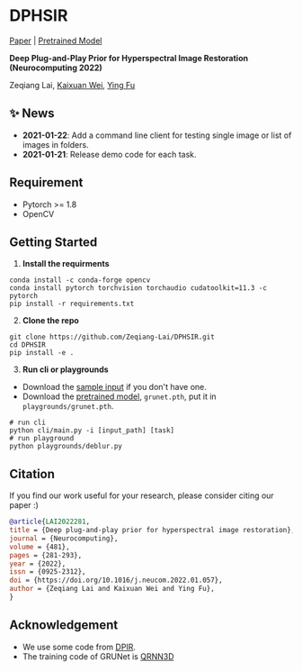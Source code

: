 # DPHSIR

[Paper](https://www.sciencedirect.com/science/article/pii/S092523122200073X) | [Pretrained Model](https://1drv.ms/u/s!AomvdxwcLmYImDiK2NiIkn_LjsOa?e=PPfex2)

**Deep Plug-and-Play Prior for Hyperspectral Image Restoration (Neurocomputing 2022)**

Zeqiang Lai, [Kaixuan Wei](https://github.com/Vandermode), [Ying Fu](https://ying-fu.github.io/)

## :sparkles: News

- **2021-01-22**: Add a command line client for testing single image or list of images in folders.
- **2021-01-21**: Release demo code for each task.

## Requirement

- Pytorch >= 1.8
- OpenCV

## Getting Started

1.  **Install the requirments**

```shell
conda install -c conda-forge opencv
conda install pytorch torchvision torchaudio cudatoolkit=11.3 -c pytorch
pip install -r requirements.txt
```

2. **Clone the repo**

```shell
git clone https://github.com/Zeqiang-Lai/DPHSIR.git
cd DPHSIR
pip install -e .
```

3. **Run cli or playgrounds**

- Download the [sample input](https://1drv.ms/u/s!AomvdxwcLmYImEc-Yfj2B2FBGEb0?e=vShXe9) if you don't have one.
- Download the [pretrained model](https://1drv.ms/u/s!AomvdxwcLmYImDiK2NiIkn_LjsOa?e=PPfex2), `grunet.pth`, put it in `playgrounds/grunet.pth`.

```shell
# run cli
python cli/main.py -i [input_path] [task]
# run playground
python playgrounds/deblur.py
```

## Citation

If you find our work useful for your research, please consider citing our paper :)

```bibtex
@article{LAI2022281,
title = {Deep plug-and-play prior for hyperspectral image restoration},
journal = {Neurocomputing},
volume = {481},
pages = {281-293},
year = {2022},
issn = {0925-2312},
doi = {https://doi.org/10.1016/j.neucom.2022.01.057},
author = {Zeqiang Lai and Kaixuan Wei and Ying Fu},
}
```

## Acknowledgement

- We use some code from [DPIR](https://github.com/cszn/DPIR).
- The training code of GRUNet is [QRNN3D](https://github.com/Vandermode/QRNN3D)